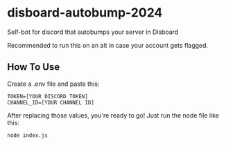 # disboard-autobump-2024

Self-bot for discord that autobumps your server in Disboard

Recommended to run this on an alt in case your account gets flagged.

## How To Use

Create a .env file and paste this:
```
TOKEN=[YOUR DISCORD TOKEN]
CHANNEL_ID=[YOUR CHANNEL ID]
```

After replacing those values, you're ready to go! Just run the node file like this:
```
node index.js
```
